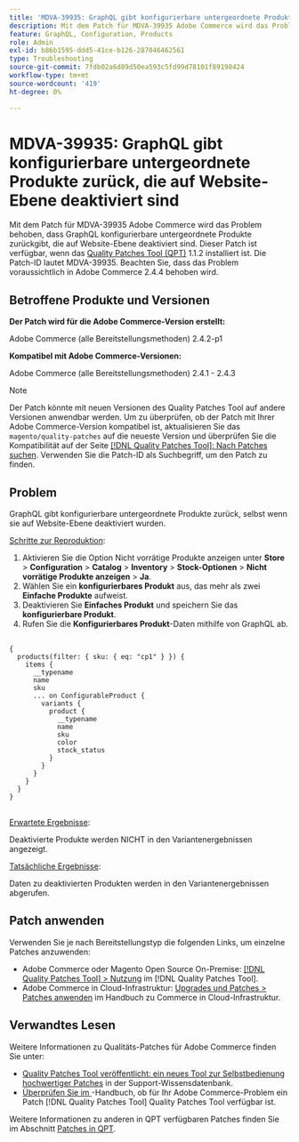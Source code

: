 ```yaml
---
title: 'MDVA-39935: GraphQL gibt konfigurierbare untergeordnete Produkte zurück, die auf Website-Ebene deaktiviert sind'
description: Mit dem Patch für MDVA-39935 Adobe Commerce wird das Problem behoben, dass GraphQL konfigurierbare untergeordnete Produkte zurückgibt, die auf Website-Ebene deaktiviert sind. Dieser Patch ist verfügbar, wenn das [Quality Patches Tool (QPT)](https://experienceleague.adobe.com/en/docs/commerce-operations/tools/quality-patches-tool/quality-patches-tool-to-self-serve-quality-patches) 1.1.2 installiert ist. Die Patch-ID lautet MDVA-39935. Beachten Sie, dass das Problem voraussichtlich in Adobe Commerce 2.4.4 behoben wird.
feature: GraphQL, Configuration, Products
role: Admin
exl-id: b86b1595-ddd5-41ce-b126-287046462561
type: Troubleshooting
source-git-commit: 7fdb02a6d89d50ea593c5fd99d78101f89198424
workflow-type: tm+mt
source-wordcount: '419'
ht-degree: 0%

---
```


# MDVA-39935: GraphQL gibt konfigurierbare untergeordnete Produkte zurück, die auf Website-Ebene deaktiviert sind

Mit dem Patch für MDVA-39935 Adobe Commerce wird das Problem behoben, dass GraphQL konfigurierbare untergeordnete Produkte zurückgibt, die auf Website-Ebene deaktiviert sind. Dieser Patch ist verfügbar, wenn das [Quality Patches Tool (QPT)](https://experienceleague.adobe.com/en/docs/commerce-operations/tools/quality-patches-tool/quality-patches-tool-to-self-serve-quality-patches) 1.1.2 installiert ist. Die Patch-ID lautet MDVA-39935. Beachten Sie, dass das Problem voraussichtlich in Adobe Commerce 2.4.4 behoben wird.

## Betroffene Produkte und Versionen

**Der Patch wird für die Adobe Commerce-Version erstellt:**

Adobe Commerce (alle Bereitstellungsmethoden) 2.4.2-p1

**Kompatibel mit Adobe Commerce-Versionen:**

Adobe Commerce (alle Bereitstellungsmethoden) 2.4.1 - 2.4.3

>[!NOTE]
>
>Der Patch könnte mit neuen Versionen des Quality Patches Tool auf andere Versionen anwendbar werden. Um zu überprüfen, ob der Patch mit Ihrer Adobe Commerce-Version kompatibel ist, aktualisieren Sie das `magento/quality-patches` auf die neueste Version und überprüfen Sie die Kompatibilität auf der Seite [[!DNL Quality Patches Tool]: Nach Patches suchen](https://experienceleague.adobe.com/en/docs/commerce-operations/tools/quality-patches-tool/quality-patches-tool-to-self-serve-quality-patches). Verwenden Sie die Patch-ID als Suchbegriff, um den Patch zu finden.

## Problem

GraphQL gibt konfigurierbare untergeordnete Produkte zurück, selbst wenn sie auf Website-Ebene deaktiviert wurden.

<u>Schritte zur Reproduktion</u>:

1. Aktivieren Sie die Option Nicht vorrätige Produkte anzeigen unter **Store** > **Configuration** > **Catalog** > **Inventory** > **Stock-Optionen** > **Nicht vorrätige Produkte anzeigen** > **Ja**.
1. Wählen Sie ein **konfigurierbares Produkt** aus, das mehr als zwei **Einfache Produkte** aufweist.
1. Deaktivieren Sie **Einfaches Produkt** und speichern Sie das **konfigurierbare Produkt**.
1. Rufen Sie die **Konfigurierbares Produkt**-Daten mithilfe von GraphQL ab.

<pre>
  <code class="language-graphql">
{
  products(filter: { sku: { eq: "cp1" } }) {
    items {
      __typename
      name
      sku
      ... on ConfigurableProduct {
        variants {
          product {
            __typename
            name
            sku
            color
            stock_status
          }
        }
      }
    }
  }
}
</code>
</pre>

<u>Erwartete Ergebnisse</u>:

Deaktivierte Produkte werden NICHT in den Variantenergebnissen angezeigt.

<u>Tatsächliche Ergebnisse</u>:

Daten zu deaktivierten Produkten werden in den Variantenergebnissen abgerufen.

## Patch anwenden

Verwenden Sie je nach Bereitstellungstyp die folgenden Links, um einzelne Patches anzuwenden:

* Adobe Commerce oder Magento Open Source On-Premise: [[!DNL Quality Patches Tool] > Nutzung](/help/tools/quality-patches-tool/usage.md) im [!DNL Quality Patches Tool].
* Adobe Commerce in Cloud-Infrastruktur: [Upgrades und Patches > Patches anwenden](https://experienceleague.adobe.com/docs/commerce-cloud-service/user-guide/develop/upgrade/apply-patches.html) im Handbuch zu Commerce in Cloud-Infrastruktur.

## Verwandtes Lesen

Weitere Informationen zu Qualitäts-Patches für Adobe Commerce finden Sie unter:

* [Quality Patches Tool veröffentlicht: ein neues Tool zur Selbstbedienung hochwertiger Patches](https://experienceleague.adobe.com/en/docs/commerce-operations/tools/quality-patches-tool/quality-patches-tool-to-self-serve-quality-patches) in der Support-Wissensdatenbank.
* [Überprüfen Sie im ](/help/tools/quality-patches-tool/patches-available-in-qpt/check-patch-for-magento-issue-with-magento-quality-patches.md)-Handbuch, ob für Ihr Adobe Commerce-Problem ein Patch [!DNL Quality Patches Tool] Quality Patches Tool verfügbar ist.

Weitere Informationen zu anderen in QPT verfügbaren Patches finden Sie im Abschnitt [Patches in QPT](https://experienceleague.adobe.com/tools/commerce-quality-patches/index.html).

